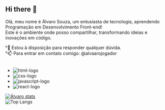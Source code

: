 ## Hi there 👋

Olá, meu nome é Álvaro Souza, um entusiasta de tecnologia, aprendendo Programação em Desenvolvimento Front-end!
<br>
Este é o ambiente onde posso compartilhar, transformando ideias e inovações em código.

°💬 Estou à disposição para responder qualquer dúvida.
<br>
°📫 Para entrar em contato comigo: @alvaarojogador
<br>
<br>

-   <img src="https://img.shields.io/badge/HTML-239120?style=for-the-badge&logo=html5&logoColor=white" alt="html-logo" />

-   <img src="https://img.shields.io/badge/CSS3-1572B6?style=for-the-badge&logo=css3&logoColor=white" alt="css-logo" />

-   <img src="https://img.shields.io/badge/JavaScript-F7DF1E?style=for-the-badge&logo=javascript&logoColor=black" alt="javascript-logo" />

-   <img src="https://img.shields.io/badge/React-20232A?style=for-the-badge&logo=react&logoColor=61DAFB" alt="react-logo" />

[![Álvaro stats](https://github-readme-stats.vercel.app/api?username=alvarodev12)](https://github.com/anuraghazra/github-readme-stats)
<br>
![Top Langs](https://github-readme-stats.vercel.app/api/top-langs/?username=alvarodev12&exclude_repo=github-readme-stats,anuraghazra.github.io)
